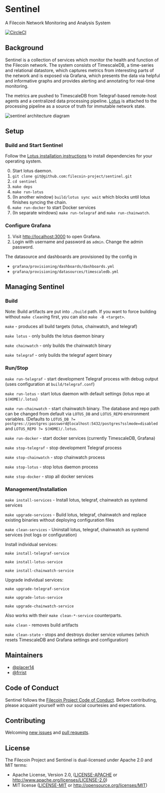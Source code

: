 # Sentinel

A Filecoin Network Monitoring and Analysis System

[![CircleCI](https://circleci.com/gh/filecoin-project/sentinel.svg?style=svg&circle-token=6dee046c14c81af4e1c526fa36ebcb486677be69)](https://app.circleci.com/pipelines/github/filecoin-project/sentinel)

## Background

Sentinel is a collection of services which monitor the health and function of the Filecoin network. The system consists of TimescaleDB, a time-series and relational datastore, which captures metrics from interesting parts of the network and is exposed via Grafana, which presents the data via helpful and informative graphs and provides alerting and annotating for real-time monitoring.

The metrics are pushed to TimescaleDB from Telegraf-based remote-host agents and a centralized data processing pipeline. [Lotus](https://github.com/filecoin-project/lotus/) is attached to the processing pipeline as a source of truth for immutable network state.

![sentinel architecture diagram](https://user-images.githubusercontent.com/58871/92404078-a48f5a00-f12a-11ea-8987-8b5a42091ad2.png)

## Setup

### Build and Start Sentinel

Follow the [Lotus installation instructions](https://lotu.sh/en+getting-started) to install dependencies for your operating system.

0. Start lotus daemon.
1. `git clone git@github.com:filecoin-project/sentinel.git`
2. `cd sentinel`
3. `make deps`
4. `make run-lotus`
5. (In another window) `build/lotus sync wait` which blocks until lotus finishes syncing the chain.
6. `make run-docker` to start Docker services
7. (In separate windows) `make run-telegraf` and `make run-chainwatch`.

### Configure Grafana

1. Visit [http://localhost:3000](http://localhost:3000) to open Grafana.
2. Login with username and password as `admin`. Change the admin password.

The datasource and dashboards are provisioned by the config in 

- `grafana/provisioning/dashboards/dashboards.yml`
- `grafana/provisioning/datasources/timescaledb.yml`

## Managing Sentinel

### Build

Note: Build artifacts are put into `./build` path. If you want to force building without `make clean`ing first, you can also `make -B <target>`.

`make` - produces all build targets (lotus, chainwatch, and telegraf)

`make lotus` - only builds the lotus daemon binary

`make chainwatch` - only builds the chainwatch binary

`make telegraf` - only builds the telegraf agent binary

### Run/Stop

`make run-telegraf` - start development Telegraf process with debug output (uses configuration at `build/telegraf.conf`)

`make run-lotus` - start lotus daemon with default settings (lotus repo at `$(HOME)/.lotus`)

`make run-chainwatch` - start chainwatch binary. The database and repo path can be changed from default via `LOTUS_DB` and `LOTUS_REPO` environment variables. (Defaults to `LOTUS_DB ?= postgres://postgres:password@localhost:5432/postgres?sslmode=disabled` and `LOTUS_REPO ?= $(HOME)/.lotus`.

`make run-docker` - start docker services (currently TimescaleDB, Grafana)

`make stop-telegraf` - stop development Telegraf process

`make stop-chainwatch` - stop chainwatch process

`make stop-lotus` - stop lotus daemon process

`make stop-docker` - stop all docker services

### Management/Installation

`make install-services` - Install lotus, telegraf, chainwatch as systemd services

`make upgrade-services` - Build lotus, telegraf, chainwatch and replace existing binaries without deploying configuration files

`make clean-services` - Uninstall lotus, telegraf, chainwatch as systemd services (not logs or configuration)

Install individual services:

`make install-telegraf-service`

`make install-lotus-service`

`make install-chainwatch-service`

Upgrade individual services:

`make upgrade-telegraf-service`

`make upgrade-lotus-service`

`make upgrade-chainwatch-service`

Also works with their `make clean-*-service` counterparts.

`make clean` - removes build artifacts

`make clean-state` - stops and destroys docker service volumes (which resets TimescaleDB and Grafana settings and configuration)

## Maintainers

- [@placer14](https://github.com/placer14)
- [@frrist](https://github.com/frrist)

## Code of Conduct

Sentinel follows the [Filecoin Project Code of Conduct](https://github.com/filecoin-project/community/blob/master/CODE_OF_CONDUCT.md). Before contributing, please acquaint yourself with our social courtesies and expectations.


## Contributing

Welcoming [new issues](https://github.com/filecoin-project/sentinel/issues/new) and [pull requests](https://github.com/filecoin-project/sentinel/pulls).


## License

The Filecoin Project and Sentinel is dual-licensed under Apache 2.0 and MIT terms:

- Apache License, Version 2.0, ([LICENSE-APACHE](https://github.com/filecoin-project/sentinel/blob/master/LICENSE-APACHE) or http://www.apache.org/licenses/LICENSE-2.0)
- MIT license ([LICENSE-MIT](https://github.com/filecoin-project/sentinel/blob/master/LICENSE-MIT) or http://opensource.org/licenses/MIT)
